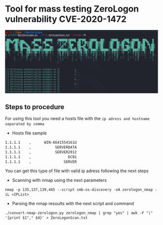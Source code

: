 # Tool for mass testing ZeroLogon vulnerability CVE-2020-1472
 
![proof](CI7enqHSjO.png "Proof")


## Steps to procedure

For using this tool you need a hosts file with the `ip adress and hostname separated by comma`

*   Hosts file sample

``` 
1.1.1.1    ,      WIN-6641554161U 
1.1.1.1    ,           SERVERDATA 
1.1.1.1    ,           SERVER2012 
1.1.1.1    ,                 DC01 
1.1.1.1    ,               SERVER 
```

You can get this type of file with valid ip adress following the next steps

*   Scanning with nmap using the next parameters <br>
``` 
nmap -p 135,137,139,445 --script smb-os-discovery -oA zerologon_nmap -iL <IPList>
 ```

*   Parsing the nmap resoults with the next script and command  <br>   
```
./convert-nmap-zerologon.py zerologon_nmap | grep "yes" | awk -F "|" '{print $1"," $4}' > ZeroLogonScan.txt

```
